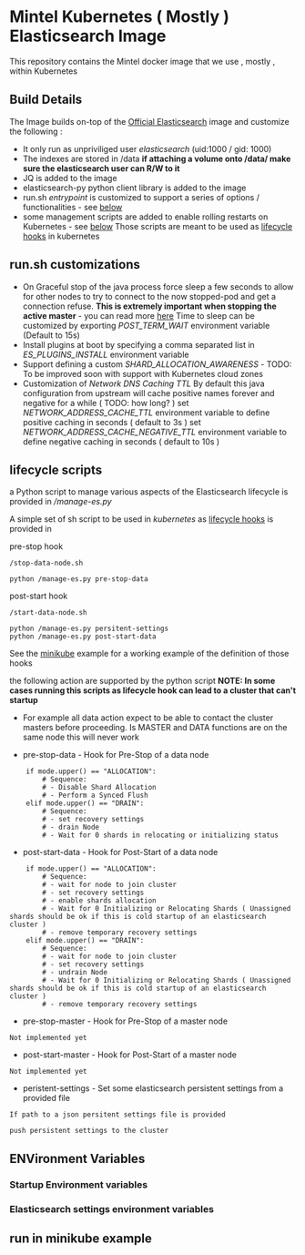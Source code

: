 # Mintel Kubernetes ( Mostly ) Elasticsearch Image

This repository contains the Mintel docker image that we use , mostly , within Kubernetes

## Build Details

The Image builds on-top of the [Official Elasticsearch](https://github.com/elastic/elasticsearch-docker) image and customize the following :

* It only run as unpriviliged user *elasticsearch* (uid:1000 / gid: 1000)
* The indexes are stored in /data
  **if attaching a volume onto /data/ make sure the elasticsearch user can R/W to it**
* JQ is added to the image
* elasticsearch-py python client library is added to the image
* run.sh *entrypoint* is customized to support a series of options / functionalities - see [below](#run.sh-customizations)
* some management scripts are added to enable rolling restarts on Kubernetes - see [below](#lifecycle-scripts)
  Those scripts are meant to be used as [lifecycle hooks](https://kubernetes.io/docs/concepts/containers/container-lifecycle-hooks/) in kubernetes

## run.sh customizations


* On Graceful stop of the java process force sleep a few seconds to allow for other nodes to try to connect to the now stopped-pod and get a connection refuse.
  **This is extremely important when stopping the active master** - you can read more [here](https://discuss.elastic.co/t/timed-out-waiting-for-all-nodes-to-process-published-state-and-cluster-unavailability/138590)
	Time to sleep can be customized by exporting *POST_TERM_WAIT* environment variable (Default to 15s)
* Install plugins at boot by specifying a comma separated list in *ES_PLUGINS_INSTALL* environment variable
* Support defining a custom *SHARD_ALLOCATION_AWARENESS* - TODO: To be improved soon with support with Kubernetes cloud zones
* Customization of *Network DNS Caching TTL* 
  By default this java configuration from upstream will cache positive names forever and negative for a while ( TODO: how long? ) 
	set *NETWORK_ADDRESS_CACHE_TTL* environment variable to define positive caching in seconds ( default to 3s )
	set *NETWORK_ADDRESS_CACHE_NEGATIVE_TTL* environment variable to define negative caching in seconds ( default to 10s )

## lifecycle scripts

a Python script to manage various aspects of the Elasticsearch lifecycle is provided in */manage-es.py* 

A simple set of sh script to be used in *kubernetes* as [lifecycle hooks](https://kubernetes.io/docs/concepts/containers/container-lifecycle-hooks/)  is provided in 

pre-stop hook
```
/stop-data-node.sh

python /manage-es.py pre-stop-data
```

post-start hook
```
/start-data-node.sh

python /manage-es.py persitent-settings
python /manage-es.py post-start-data
```

See the [minikube](#run-in-minikube-example) example for a working example of the definition of those hooks

the following action are supported by the python script
**NOTE: In some cases running this scripts as lifecycle hook can lead to a cluster that can't startup**
* For example all data action expect to be able to contact the cluster masters before proceeding. Is MASTER and DATA functions are on the same node this will never work

*  pre-stop-data - Hook for Pre-Stop of a data node
```
    if mode.upper() == "ALLOCATION":
        # Sequence:
        # - Disable Shard Allocation
        # - Perform a Synced Flush
    elif mode.upper() == "DRAIN":
        # Sequence:
        # - set recovery settings
        # - drain Node
        # - Wait for 0 shards in relocating or initializing status

```
*  post-start-data - Hook for Post-Start of a data node
```
    if mode.upper() == "ALLOCATION":                        
        # Sequence:                                                                                           
        # - wait for node to join cluster                                                                                                                                                    
        # - set recovery settings                           
        # - enable shards allocation                                                                          
        # - Wait for 0 Initializing or Relocating Shards ( Unassigned shards should be ok if this is cold startup of an elasticsearch cluster )                           
        # - remove temporary recovery settings  
    elif mode.upper() == "DRAIN":
        # Sequence:
        # - wait for node to join cluster
        # - set recovery settings
        # - undrain Node
        # - Wait for 0 Initializing or Relocating Shards ( Unassigned shards should be ok if this is cold startup of an elasticsearch cluster )                        
        # - remove temporary recovery settings
```
*  pre-stop-master - Hook for Pre-Stop of a master node
```
Not implemented yet 
```
*  post-start-master - Hook for Post-Start of a master node
```
Not implemented yet 
```
*  peristent-settings - Set some elasticsearch persistent settings from a provided file
```
If path to a json persitent settings file is provided

push persistent settings to the cluster
```

## ENVironment Variables

### Startup Environment variables


### Elasticsearch settings environment variables

## run in minikube example


